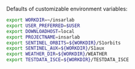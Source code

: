 Defaults of customizable environment variables:
```bash
export WORKDIR=~/insarlab
export USER_PREFERRED=$USER
export DOWNLOADHOST=local
export PROJECTNAME=insarlab
export SENTINEL_ORBITS=${WORKDIR}/S1orbits
export SENTINEL_AUX=${WORKDIR}/S1aux
export WEATHER_DIR=${WORKDIR}/WEATHER
export TESTDATA_ISCE=${WORKDIR}/TESTDATA_ISCE
```
